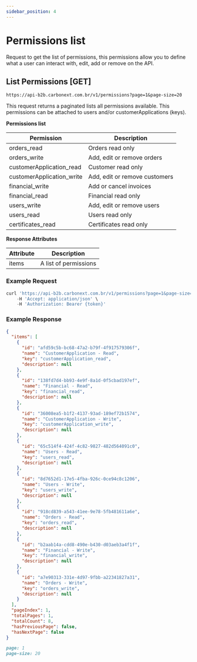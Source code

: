```yaml
---
sidebar_position: 4
---
```


# Permissions list

Request to get the list of permissions, this permissions allow you to define what a user can interact with, edit, add or remove on the API.

## List Permissions [GET]

`https://api-b2b.carbonext.com.br/v1/permissions?page=1&page-size=20`

This request returns a paginated lists all permissions available. This permissions can be attached to users and/or customerApplications (keys).

**Permissions list**

| Permission                | Description                   |
| ------------------------- | ----------------------------- |
| orders_read               | Orders read only              |
| orders_write              | Add, edit or remove orders    |
| customerApplication_read  | Customer read only            |
| customerApplication_write | Add, edit or remove customers |
| financial_write           | Add or cancel invoices        |
| financial_read            | Financial read only           |
| users_write               | Add, edit or remove users     |
| users_read                | Users read only               |
| certificates_read         | Certificates read only        |

**Response Attributes**

| Attribute | Description           |
| --------- | --------------------- |
| items     | A list of permissions |

### Example Request

```javascript
curl 'https://api-b2b.carbonext.com.br/v1/permissions?page=1&page-size=20' \
    -H 'Accept: application/json' \
    -H 'Authorization: Bearer {token}'
```

### Example Response

```json
{
  "items": [
    {
      "id": "afd59c5b-bc68-47a2-b79f-4f917579306f",
      "name": "CustomerApplication - Read",
      "key": "customerApplication_read",
      "description": null
    },
    {
      "id": "138fd7d4-bb93-4e9f-8a1d-0f5cbad197ef",
      "name": "Financial - Read",
      "key": "financial_read",
      "description": null
    },
    {
      "id": "36008ea5-b1f2-4137-93ad-189ef72b1574",
      "name": "CustomerApplication - Write",
      "key": "customerApplication_write",
      "description": null
    },
    {
      "id": "65c514f4-424f-4c82-9827-482d564091c0",
      "name": "Users - Read",
      "key": "users_read",
      "description": null
    },
    {
      "id": "8d7652d1-17e5-4fba-926c-0ce94c8c1206",
      "name": "Users - Write",
      "key": "users_write",
      "description": null
    },
    {
      "id": "918cd839-a543-41ee-9e78-5fb481611a6e",
      "name": "Orders - Read",
      "key": "orders_read",
      "description": null
    },
    {
      "id": "b2aab14a-cdd8-490e-b430-d03aeb3a4f1f",
      "name": "Financial - Write",
      "key": "financial_write",
      "description": null
    },
    {
      "id": "a7e90313-331e-4d97-9fbb-a22341827a31",
      "name": "Orders - Write",
      "key": "orders_write",
      "description": null
    }
  ],
  "pageIndex": 1,
  "totalPages": 1,
  "totalCount": 8,
  "hasPreviousPage": false,
  "hasNextPage": false
}
```

```md title="PARAMS"
page: 1
page-size: 20
```
